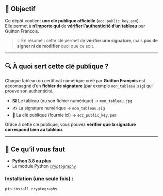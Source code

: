 ## 🧭 Objectif

Ce dépôt contient **une clé publique officielle** (`ecc_public_key.pem`).  
Elle permet à **n’importe qui** de **vérifier l’authenticité d’un tableau** par Guitton Francois.

> 💡 En résumé : cette clé permet de **vérifier une signature**, mais **pas de signer ni de modifier** quoi que ce soit.

---

## 🔍 À quoi sert cette clé publique ?

Chaque tableau ou certificat numérique créé par **Guitton François** est accompagné d’un **fichier de signature** (par exemple `mon_tableau.sig`) qui prouve son authenticité.

- 🖼️ Le tableau (ou son fichier numérique) → `mon_tableau.jpg`
- ✍️ La signature numérique → `mon_tableau.sig`
- 🔑 La clé publique (fournie ici) → `ecc_public_key.pem`

Grâce à cette clé publique, vous pouvez **vérifier que la signature correspond bien au tableau**.

---

## 🧰 Ce qu’il vous faut

- **Python 3.8 ou plus**
- Le module Python [`cryptography`](https://pypi.org/project/cryptography/)

### Installation (une seule fois) :
```bash
pip install cryptography

